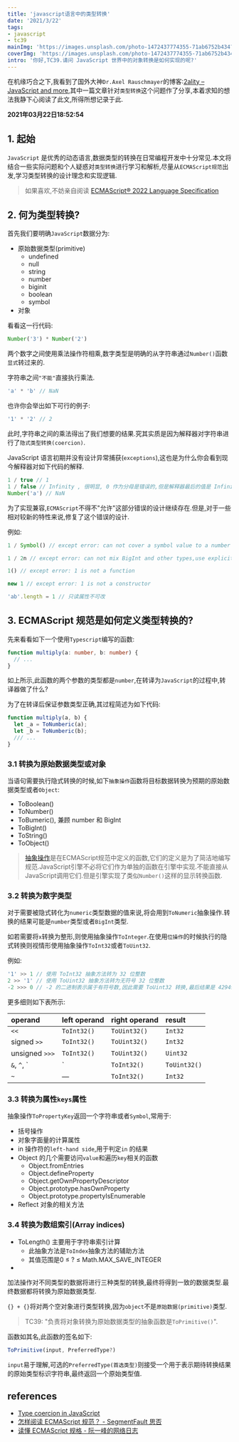 ```yaml
---
title: 'javascript语言中的类型转换'
date: '2021/3/22'
tags:
- javascript
- tc39
mainImg: 'https://images.unsplash.com/photo-1472437774355-71ab6752b434?crop=entropy&cs=tinysrgb&fit=max&fm=jpg&ixid=MnwxNjUyNjZ8MHwxfHJhbmRvbXx8fHx8fHx8fDE2MTY0MTAxMzQ&ixlib=rb-1.2.1&q=80&w=1080'
coverImg: 'https://images.unsplash.com/photo-1472437774355-71ab6752b434?crop=entropy&cs=tinysrgb&fit=max&fm=jpg&ixid=MnwxNjUyNjZ8MHwxfHJhbmRvbXx8fHx8fHx8fDE2MTY0MTAxMzQ&ixlib=rb-1.2.1&q=80&w=400'
intro: '你好,TC39.请问 JavaScript 世界中的对象转换是如何实现的呢?'
---
```


在机缘巧合之下,我看到了国外大神`Dr.Axel Rauschmayer`的博客:[2ality – JavaScript and more](https://2ality.com/index.html),其中一篇文章针对`类型转换`这个问题作了分享,本着求知的想法我静下心阅读了此文,所得所想记录于此.

**2021年03月22日18:52:54**

## 1. 起始

`JavaScript` 是优秀的动态语言,数据类型的转换在日常编程开发中十分常见.本文将结合一些实际问题和个人疑惑对`类型转换`进行学习和解析,尽量从`ECMAScript规范`出发,学习类型转换的设计理念和实现逻辑.

> 如果喜欢,不妨亲自阅读 [ECMAScript® 2022 Language Specification](https://tc39.es/ecma262/multipage/)

## 2. 何为类型转换?

首先我们要明确`JavaScript`数据分为:

- 原始数据类型(primitive)
  - undefined
  - null
  - string
  - number
  - biginit
  - boolean
  - symbol
- 对象

看看这一行代码:

```js
Number('3') * Number('2')
```

两个数字之间使用乘法操作符相乘,数字类型是明确的从字符串通过`Number()`函数`显式`转过来的.

字符串之间`"不能"`直接执行乘法.

```js
'a' * 'b' // NaN
```

也许你会举出如下可行的例子:

```js
'1' * '2' // 2
```

此时,字符串之间的乘法得出了我们想要的结果.究其实质是因为解释器对字符串进行了`隐式类型转换(coercion)`.

JavaScript 语言初期并没有设计异常捕获(`exceptions`),这也是为什么你会看到现今解释器对如下代码的解释.

```js
1 / true // 1
1 / false // Infinity , 很明显, 0 作为分母是错误的,但是解释器最后的值是 Infinity
Number('a') // NaN 
```

为了实现兼容,`ECMAScript`不得不"允许"这部分错误的设计继续存在.但是,对于一些相对较新的特性来说,修复了这个错误的设计.

例如:

```JavaScript
1 / Symbol() // except error: can not cover a symbol value to a number

1 / 2n // except error: can not mix BigInt and other types,use explicit conversions

1() // except error: 1 is not a function

new 1 // except error: 1 is not a constructor

'ab'.length = 1 // 只读属性不可改
```



## 3. ECMAScript 规范是如何定义类型转换的?

先来看看如下一个使用`Typescript`编写的函数:

```typescript
function multiply(a: number, b: number) {
  // ...
}
```

如上所示,此函数的两个参数的类型都是`number`,在转译为`JavaScript`的过程中,转译器做了什么?

为了在转译后保证参数类型正确,其过程简述为如下代码:

```JavaScript
function multiply(a, b) {
  let _a = ToNumberic(a);
  let _b = ToNumberic(b);
  /// ...
}
```

### 3.1 转换为原始数据类型或对象

当语句需要执行隐式转换的时候,如下`抽象操作`函数将目标数据转换为预期的原始数据类型或者`Object`:

- ToBoolean()
- ToNumber()
- ToBumeric(), 兼顾 number 和 BigInt
- ToBigInt()
- ToString()
- ToObject()

> [抽象操作](https://tc39.es/ecma262/#sec-abstract-operations)是在ECMAScript规范中定义的函数,它们的定义是为了简洁地编写规范.JavaScript引擎不必将它们作为单独的函数在引擎中实现.不能直接从JavaScript调用它们.但是引擎实现了类似`Number()`这样的显示转换函数.

### 3.2 转换为数字类型

对于需要被隐式转化为`numeric`类型数据的值来说,将会用到`ToNumeric`抽象操作.转换的结果可能是`number`类型或者`BigInt`类型.

如若需要将`x`转换为整形,则使用抽象操作`ToInteger`.在使用`位操作`的时候执行的隐式转换则视情形使用抽象操作`ToInt32`或者`ToUint32`.

例如:

```js
'1' >> 1 // 使用 ToInt32 抽象方法转为 32 位整数
2 >> '1' // 使用 ToUint32 抽象方法转为无符号 32 位整数
-2 >>> 0 // -2 的二进制表示属于有符号数,因此需要 ToUint32 转换,最后结果是 4294967294
```

更多细则如下表所示:

| operand        | left operand | right operand | result   |
| :------------- | :----------- | :------------ | :------- |
| `<<`           | `ToInt32()`  | `ToUint32()`  | `Int32`  |
| signed `>>`    | `ToInt32()`  | `ToUint32()`  | `Int32`  |
| unsigned `>>>` | `ToInt32()`  | `ToUint32()`  | `Uint32` |
| `&`, `^`, `|`  | `ToInt32()`  | `ToUint32()`  | `Int32`  |
| `~`            | —            | `ToInt32()`   | `Int32`  |



### 3.3 转换为属性`keys`属性

抽象操作`ToPropertyKey`返回一个字符串或者`Symbol`,常用于:

- 括号操作
- 对象字面量的计算属性
- in 操作符的`left-hand side`,用于判定`in` 的结果
- Object 的几个需要访问`value`和遍历`key`相关的函数
  - Object.fromEntries
  - Object.defineProperty
  - Object.getOwnPropertyDescriptor
  - Object.prototype.hasOwnProperty
  - Object.prototype.propertyIsEnumerable
- Reflect 对象的相关方法



### 3.4 转换为数组索引(Array indices)

- ToLength() 主要用于字符串索引计算
  - 此抽象方法是`ToIndex`抽象方法的辅助方法
  - 其值范围是0 ≤ ? ≤ Math.MAX_SAVE_INTEGER
- 



加法操作对不同类型的数据将进行三种类型的转换,最终将得到一致的数据类型.最终数据都将转换为原始数据类型.

`{} + {}`将对两个空对象进行类型转换,因为`object`不是`原始数据(primitive)`类型.

> TC39: "负责将对象转换为原始数据类型的抽象函数是`ToPrimitive()`".

函数如其名,此函数的签名如下:

```javascript
ToPrimitive(input, PreferredType?)
```

`input`易于理解,可选的`PreferredType(首选类型)`则接受一个用于表示期待转换结果的原始类型标识字符串,最终返回一个原始类型值.



## references

- [Type coercion in JavaScript](https://2ality.com/2019/10/type-coercion.html)
- [怎样阅读 ECMAScript 规范？ - SegmentFault 思否](https://segmentfault.com/a/1190000019240609)
- [读懂 ECMAScript 规格 - 阮一峰的网络日志](http://www.ruanyifeng.com/blog/2015/11/ecmascript-specification.html)

